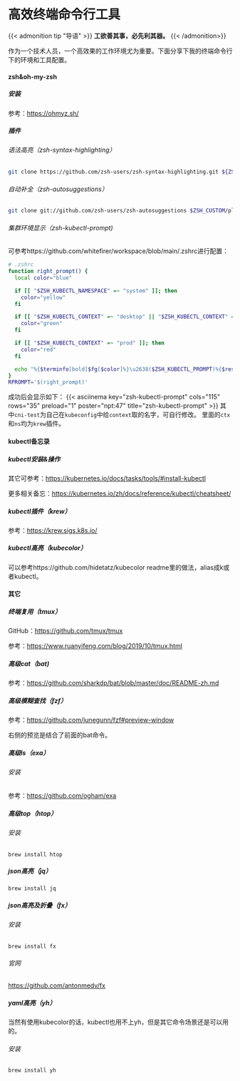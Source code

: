 # 高效终端命令行工具


{{< admonition tip "导语" >}}
**工欲善其事，必先利其器。**
{{< /admonition>}}

作为一个技术人员，一个高效果的工作环境尤为重要。下面分享下我的终端命令行下的环境和工具配置。

#### zsh&oh-my-zsh
##### 安装    
参考：https://ohmyz.sh/

##### 插件
###### 语法高亮（zsh-syntax-highlighting） 
```bash
git clone https://github.com/zsh-users/zsh-syntax-highlighting.git ${ZSH_CUSTOM:-~/.oh-my-zsh/custom}/plugins/zsh-syntax-highlighting
```

###### 自动补全（zsh-autosuggestions） 
```bash
git clone git://github.com/zsh-users/zsh-autosuggestions $ZSH_CUSTOM/plugins/zsh-autosuggestions
```

###### 集群环境显示（zsh-kubectl-prompt)  
可参考https://github.com/whitefirer/workspace/blob/main/.zshrc进行配置：
```bash
# .zshrc
function right_prompt() {
  local color="blue"

  if [[ "$ZSH_KUBECTL_NAMESPACE" =~ "system" ]]; then
    color="yellow"
  fi

  if [[ "$ZSH_KUBECTL_CONTEXT" =~ "desktop" || "$ZSH_KUBECTL_CONTEXT" =~ "dev" ]]; then
    color="green"
  fi

  if [[ "$ZSH_KUBECTL_CONTEXT" =~ "prod" ]]; then
    color="red"
  fi

  echo "%{$terminfo[bold]$fg[$color]%}\u2638($ZSH_KUBECTL_PROMPT)%{$reset_color%}"
}
RPROMPT='$(right_prompt)'
```
成功后会显示如下：
{{< asciinema key="zsh-kubectl-prompt" cols="115" rows="35" preload="1" poster="npt:47" title="zsh-kubectl-prompt" >}} 
其中`cni-test`为自己在`kubeconfig`中给`context`取的名字，可自行修改。
里面的`ctx`和`ns`均为`krew`插件。

#### kubectl备忘录
##### kubectl安装&操作
其它可参考：https://kubernetes.io/docs/tasks/tools/#install-kubectl

更多相关备忘：https://kubernetes.io/zh/docs/reference/kubectl/cheatsheet/

##### kubectl插件（krew）
参考：https://krew.sigs.k8s.io/

##### kubectl高亮（kubecolor）
可以参考https://github.com/hidetatz/kubecolor readme里的做法，alias成k或者kubectl。

#### 其它
##### 终端复用（tmux）
GitHub：https://github.com/tmux/tmux

参考：https://www.ruanyifeng.com/blog/2019/10/tmux.html


##### 高级cat（bat)
参考：https://github.com/sharkdp/bat/blob/master/doc/README-zh.md

##### 高级模糊查找（fzf）
参考：https://github.com/junegunn/fzf#preview-window

右侧的预览是结合了前面的bat命令。

##### 高级ls（exa）
###### 安装
参考：https://github.com/ogham/exa

##### 高级top（htop）
###### 安装
```
brew install htop
```

##### json高亮（jq）
```
brew install jq
```

##### json高亮及折叠（fx）
###### 安装
```
brew install fx
```

###### 官网
https://github.com/antonmedv/fx

##### yaml高亮（yh）
当然有使用kubecolor的话，kubectl也用不上yh，但是其它命令场景还是可以用的。

###### 安装
```
brew install yh
```

